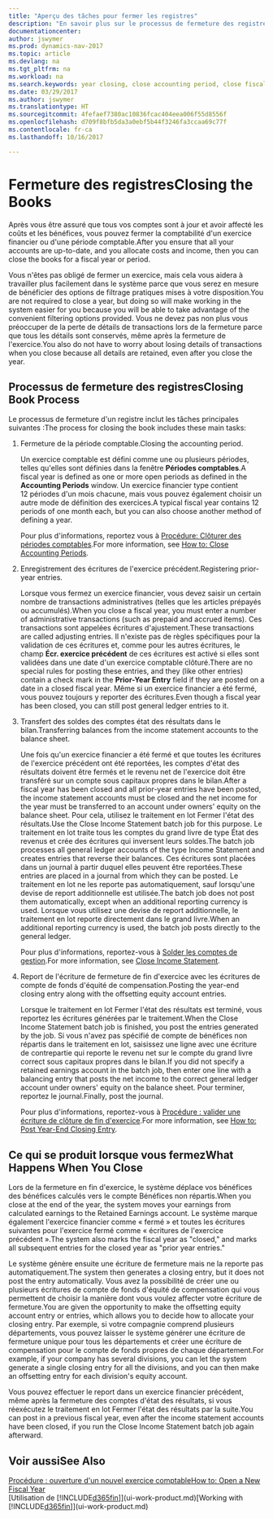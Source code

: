 ```yaml
---
title: "Aperçu des tâches pour fermer les registres"
description: "En savoir plus sur le processus de fermeture des registres d'un exercice financier ou d'une période fiscale, et ce qui a lieu après la fermeture, à la fin d'un exercice."
documentationcenter: 
author: jswymer
ms.prod: dynamics-nav-2017
ms.topic: article
ms.devlang: na
ms.tgt_pltfrm: na
ms.workload: na
ms.search.keywords: year closing, close accounting period, close fiscal year, bank account detailed trial balance
ms.date: 03/29/2017
ms.author: jswymer
ms.translationtype: HT
ms.sourcegitcommit: 4fefaef7380ac10836fcac404eea006f55d8556f
ms.openlocfilehash: d709f8bfb5da3a0ebf5b44f3246fa3ccaa69c77f
ms.contentlocale: fr-ca
ms.lasthandoff: 10/16/2017

---
```

# <a name="closing-the-books"></a><span data-ttu-id="7f0b0-103">Fermeture des registres</span><span class="sxs-lookup"><span data-stu-id="7f0b0-103">Closing the Books</span></span>
<span data-ttu-id="7f0b0-104">Après vous être assuré que tous vos comptes sont à jour et avoir affecté les coûts et les bénéfices, vous pouvez fermer la comptabilité d'un exercice financier ou d'une période comptable.</span><span class="sxs-lookup"><span data-stu-id="7f0b0-104">After you ensure that all your accounts are up-to-date, and you allocate costs and income, then you can close the books for a fiscal year or period.</span></span>

<span data-ttu-id="7f0b0-105">Vous n'êtes pas obligé de fermer un exercice, mais cela vous aidera à travailler plus facilement dans le système parce que vous serez en mesure de bénéficier des options de filtrage pratiques mises à votre disposition.</span><span class="sxs-lookup"><span data-stu-id="7f0b0-105">You are not required to close a year, but doing so will make working in the system easier for you because you will be able to take advantage of the convenient filtering options provided.</span></span> <span data-ttu-id="7f0b0-106">Vous ne devez pas non plus vous préoccuper de la perte de détails de transactions lors de la fermeture parce que tous les détails sont conservés, même après la fermeture de l'exercice.</span><span class="sxs-lookup"><span data-stu-id="7f0b0-106">You also do not have to worry about losing details of transactions when you close because all details are retained, even after you close the year.</span></span>

## <a name="closing-book-process"></a><span data-ttu-id="7f0b0-107">Processus de fermeture des registres</span><span class="sxs-lookup"><span data-stu-id="7f0b0-107">Closing Book Process</span></span>
<span data-ttu-id="7f0b0-108">Le processus de fermeture d'un registre inclut les tâches principales suivantes :</span><span class="sxs-lookup"><span data-stu-id="7f0b0-108">The process for closing the book includes these main tasks:</span></span>

1. <span data-ttu-id="7f0b0-109">Fermeture de la période comptable.</span><span class="sxs-lookup"><span data-stu-id="7f0b0-109">Closing the accounting period.</span></span>

    <span data-ttu-id="7f0b0-110">Un exercice comptable est défini comme une ou plusieurs périodes, telles qu'elles sont définies dans la fenêtre **Périodes comptables**.</span><span class="sxs-lookup"><span data-stu-id="7f0b0-110">A fiscal year is defined as one or more open periods as defined in the **Accounting Periods** window.</span></span> <span data-ttu-id="7f0b0-111">Un exercice financier type contient 12 périodes d'un mois chacune, mais vous pouvez également choisir un autre mode de définition des exercices.</span><span class="sxs-lookup"><span data-stu-id="7f0b0-111">A typical fiscal year contains 12 periods of one month each, but you can also choose another method of defining a year.</span></span>

    <span data-ttu-id="7f0b0-112">Pour plus d'informations, reportez vous à [Procédure: Clôturer des périodes comptables](year-close-account-periods.md).</span><span class="sxs-lookup"><span data-stu-id="7f0b0-112">For more information, see [How to: Close Accounting Periods](year-close-account-periods.md).</span></span>
2. <span data-ttu-id="7f0b0-113">Enregistrement des écritures de l'exercice précédent.</span><span class="sxs-lookup"><span data-stu-id="7f0b0-113">Registering prior-year entries.</span></span>

    <span data-ttu-id="7f0b0-114">Lorsque vous fermez un exercice financier, vous devez saisir un certain nombre de transactions administratives (telles que les articles prépayés ou accumulés).</span><span class="sxs-lookup"><span data-stu-id="7f0b0-114">When you close a fiscal year, you must enter a number of administrative transactions (such as prepaid and accrued items).</span></span> <span data-ttu-id="7f0b0-115">Ces transactions sont appelées écritures d'ajustement.</span><span class="sxs-lookup"><span data-stu-id="7f0b0-115">These transactions are called adjusting entries.</span></span> <span data-ttu-id="7f0b0-116">Il n'existe pas de règles spécifiques pour la validation de ces écritures et, comme pour les autres écritures, le champ **Écr. exercice précédent** de ces écritures est activé si elles sont validées dans une date d'un exercice comptable clôturé.</span><span class="sxs-lookup"><span data-stu-id="7f0b0-116">There are no special rules for posting these entries, and they (like other entries) contain a check mark in the **Prior-Year Entry** field if they are posted on a date in a closed fiscal year.</span></span> <span data-ttu-id="7f0b0-117">Même si un exercice financier a été fermé, vous pouvez toujours y reporter des écritures.</span><span class="sxs-lookup"><span data-stu-id="7f0b0-117">Even though a fiscal year has been closed, you can still post general ledger entries to it.</span></span>
3. <span data-ttu-id="7f0b0-118">Transfert des soldes des comptes état des résultats dans le bilan.</span><span class="sxs-lookup"><span data-stu-id="7f0b0-118">Transferring balances from the income statement accounts to the balance sheet.</span></span>

    <span data-ttu-id="7f0b0-119">Une fois qu'un exercice financier a été fermé et que toutes les écritures de l'exercice précédent ont été reportées, les comptes d'état des résultats doivent être fermés et le revenu net de l'exercice doit être transféré sur un compte sous capitaux propres dans le bilan.</span><span class="sxs-lookup"><span data-stu-id="7f0b0-119">After a fiscal year has been closed and all prior-year entries have been posted, the income statement accounts must be closed and the net income for the year must be transferred to an account under owners' equity on the balance sheet.</span></span> <span data-ttu-id="7f0b0-120">Pour cela, utilisez le traitement en lot Fermer l'état des résultats.</span><span class="sxs-lookup"><span data-stu-id="7f0b0-120">Use the Close Income Statement batch job for this purpose.</span></span> <span data-ttu-id="7f0b0-121">Le traitement en lot traite tous les comptes du grand livre de type État des revenus et crée des écritures qui inversent leurs soldes.</span><span class="sxs-lookup"><span data-stu-id="7f0b0-121">The batch job processes all general ledger accounts of the type Income Statement and creates entries that reverse their balances.</span></span> <span data-ttu-id="7f0b0-122">Ces écritures sont placées dans un journal à partir duquel elles peuvent être reportées.</span><span class="sxs-lookup"><span data-stu-id="7f0b0-122">These entries are placed in a journal from which they can be posted.</span></span> <span data-ttu-id="7f0b0-123">Le traitement en lot ne les reporte pas automatiquement, sauf lorsqu'une devise de report additionnelle est utilisée.</span><span class="sxs-lookup"><span data-stu-id="7f0b0-123">The batch job does not post them automatically, except when an additional reporting currency is used.</span></span> <span data-ttu-id="7f0b0-124">Lorsque vous utilisez une devise de report additionnelle, le traitement en lot reporte directement dans le grand livre.</span><span class="sxs-lookup"><span data-stu-id="7f0b0-124">When an additional reporting currency is used, the batch job posts directly to the general ledger.</span></span>

    <span data-ttu-id="7f0b0-125">Pour plus d'informations, reportez-vous à [Solder les comptes de gestion](year-close-income-statement.md).</span><span class="sxs-lookup"><span data-stu-id="7f0b0-125">For more information, see [Close Income Statement](year-close-income-statement.md).</span></span>
4. <span data-ttu-id="7f0b0-126">Report de l'écriture de fermeture de fin d'exercice avec les écritures de compte de fonds d'équité de compensation.</span><span class="sxs-lookup"><span data-stu-id="7f0b0-126">Posting the year-end closing entry along with the offsetting equity account entries.</span></span>

    <span data-ttu-id="7f0b0-127">Lorsque le traitement en lot Fermer l'état des résultats est terminé, vous reportez les écritures générées par le traitement.</span><span class="sxs-lookup"><span data-stu-id="7f0b0-127">When the Close Income Statement batch job is finished, you post the entries generated by the job.</span></span> <span data-ttu-id="7f0b0-128">Si vous n'avez pas spécifié de compte de bénéfices non répartis dans le traitement en lot, saisissez une ligne avec une écriture de contrepartie qui reporte le revenu net sur le compte du grand livre correct sous capitaux propres dans le bilan.</span><span class="sxs-lookup"><span data-stu-id="7f0b0-128">If you did not specify a retained earnings account in the batch job, then enter one line with a balancing entry that posts the net income to the correct general ledger account under owners' equity on the balance sheet.</span></span> <span data-ttu-id="7f0b0-129">Pour terminer, reportez le journal.</span><span class="sxs-lookup"><span data-stu-id="7f0b0-129">Finally, post the journal.</span></span>

    <span data-ttu-id="7f0b0-130">Pour plus d'informations, reportez-vous à [Procédure : valider une écriture de clôture de fin d'exercice](year-how-post-year-end-close-entry.md).</span><span class="sxs-lookup"><span data-stu-id="7f0b0-130">For more information, see [How to: Post Year-End Closing Entry](year-how-post-year-end-close-entry.md).</span></span>

## <a name="what-happens-when-you-close"></a><span data-ttu-id="7f0b0-131">Ce qui se produit lorsque vous fermez</span><span class="sxs-lookup"><span data-stu-id="7f0b0-131">What Happens When You Close</span></span>
<span data-ttu-id="7f0b0-132">Lors de la fermeture en fin d'exercice, le système déplace vos bénéfices des bénéfices calculés vers le compte Bénéfices non répartis.</span><span class="sxs-lookup"><span data-stu-id="7f0b0-132">When you close at the end of the year, the system moves your earnings from calculated earnings to the Retained Earnings account.</span></span> <span data-ttu-id="7f0b0-133">Le système marque également l'exercice financier comme « fermé » et toutes les écritures suivantes pour l'exercice fermé comme « écritures de l'exercice précédent ».</span><span class="sxs-lookup"><span data-stu-id="7f0b0-133">The system also marks the fiscal year as "closed," and marks all subsequent entries for the closed year as "prior year entries."</span></span>

<span data-ttu-id="7f0b0-134">Le système génère ensuite une écriture de fermeture mais ne la reporte pas automatiquement.</span><span class="sxs-lookup"><span data-stu-id="7f0b0-134">The system then generates a closing entry, but it does not post the entry automatically.</span></span> <span data-ttu-id="7f0b0-135">Vous avez la possibilité de créer une ou plusieurs écritures de compte de fonds d'équité de compensation qui vous permettent de choisir la manière dont vous voulez affecter votre écriture de fermeture.</span><span class="sxs-lookup"><span data-stu-id="7f0b0-135">You are given the opportunity to make the offsetting equity account entry or entries, which allows you to decide how to allocate your closing entry.</span></span> <span data-ttu-id="7f0b0-136">Par exemple, si votre compagnie comprend plusieurs départements, vous pouvez laisser le système générer une écriture de fermeture unique pour tous les départements et créer une écriture de compensation pour le compte de fonds propres de chaque département.</span><span class="sxs-lookup"><span data-stu-id="7f0b0-136">For example, if your company has several divisions, you can let the system generate a single closing entry for all the divisions, and you can then make an offsetting entry for each division's equity account.</span></span>

<span data-ttu-id="7f0b0-137">Vous pouvez effectuer le report dans un exercice financier précédent, même après la fermeture des comptes d'état des résultats, si vous réexécutez le traitement en lot Fermer l'état des résultats par la suite.</span><span class="sxs-lookup"><span data-stu-id="7f0b0-137">You can post in a previous fiscal year, even after the income statement accounts have been closed, if you run the Close Income Statement batch job again afterward.</span></span>

## <a name="see-also"></a><span data-ttu-id="7f0b0-138">Voir aussi</span><span class="sxs-lookup"><span data-stu-id="7f0b0-138">See Also</span></span>
[<span data-ttu-id="7f0b0-139">Procédure : ouverture d'un nouvel exercice comptable</span><span class="sxs-lookup"><span data-stu-id="7f0b0-139">How to: Open a New Fiscal Year</span></span>](finance-how-open-new-fiscal-year.md)  
<span data-ttu-id="7f0b0-140">[Utilisation de [!INCLUDE[d365fin](includes/d365fin_md.md)]](ui-work-product.md)</span><span class="sxs-lookup"><span data-stu-id="7f0b0-140">[Working with [!INCLUDE[d365fin](includes/d365fin_md.md)]](ui-work-product.md)</span></span>

